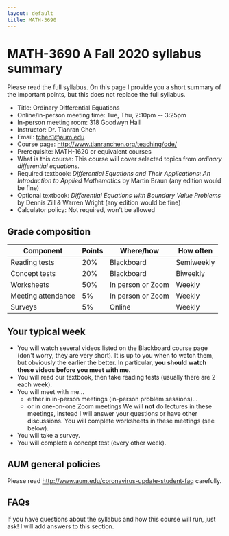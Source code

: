 ```yaml
---
layout: default
title: MATH-3690
---
```


# MATH-3690 A Fall 2020 syllabus summary

Please read the full syllabus.
On this page I provide you a short summary of the important points,
but this does not replace the full syllabus.

* Title: Ordinary Differential Equations
* Online/in-person meeting time: Tue, Thu, 2:10pm -- 3:25pm
* In-person meeting room: 318 Goodwyn Hall
* Instructor: Dr. Tianran Chen
* Email: <tchen1@aum.edu>
* Course page: <http://www.tianranchen.org/teaching/ode/>
* Prerequisite: MATH-1620 or equivalent courses
* What is this course:
  This course will cover selected topics from
  _ordinary differential equations_. 
* Required textbook: 
  _Differential Equations and Their Applications: An Introduction to Applied Mathematics_
  by Martin Braun (any edition would be fine)
* Optional textbook: 
  _Differential Equations with Boundary Value Problems_
  by Dennis Zill & Warren Wright (any edition would be fine)
* Calculator policy: Not required, won't be allowed

## Grade composition

| Component          | Points | Where/how         | How often  |
|--------------------|--------|-------------------|------------|
| Reading tests      |   20%  | Blackboard        | Semiweekly |
| Concept tests      |   20%  | Blackboard        | Biweekly   |
| Worksheets         |   50%  | In person or Zoom | Weekly     |
| Meeting attendance |    5%  | In person or Zoom | Weekly     |
| Surveys            |    5%  | Online            | Weekly     |

## Your typical week

* You will watch several videos listed on the Blackboard course page
  (don't worry, they are very short).
  It is up to you when to watch them,
  but obviously the earlier the better.
  In particular, __you should watch these videos before you meet with me__.
* You will read our textbook, then take reading tests
  (usually there are 2 each week).
* You will meet with me...
  * either in in-person meetings (in-person problem sessions)...
  * or in one-on-one Zoom meetings
  We will __not__ do lectures in these meetings,
  instead I will answer your questions or have other discussions.
  You will complete worksheets in these meetings (see below).
* You will take a survey.
* You will complete a concept test (every other week).

## AUM general policies

Please read <http://www.aum.edu/coronavirus-update-student-faq> carefully.

## FAQs

If you have questions about the syllabus and how this course will run,
just ask!  I will add answers to this section.
